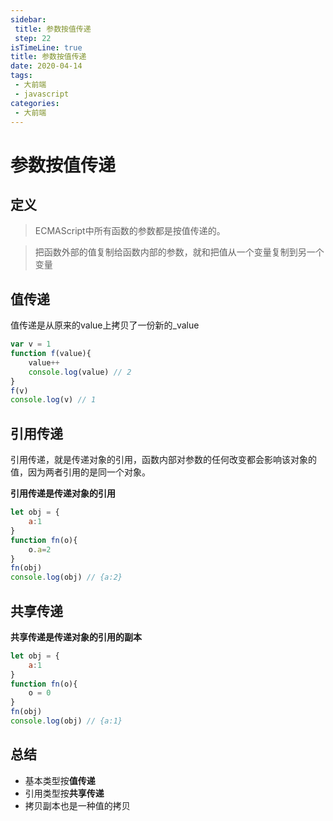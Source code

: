 ```yaml
---
sidebar:
 title: 参数按值传递
 step: 22
isTimeLine: true
title: 参数按值传递
date: 2020-04-14
tags:
 - 大前端
 - javascript
categories:
 - 大前端
---
```

# 参数按值传递
## 定义
>ECMAScript中所有函数的参数都是按值传递的。

>把函数外部的值复制给函数内部的参数，就和把值从一个变量复制到另一个变量

## 值传递
值传递是从原来的value上拷贝了一份新的_value 
```js
var v = 1
function f(value){
    value++
    console.log(value) // 2
}
f(v)
console.log(v) // 1
```

## 引用传递
引用传递，就是传递对象的引用，函数内部对参数的任何改变都会影响该对象的值，因为两者引用的是同一个对象。

**引用传递是传递对象的引用**
```js
let obj = {
    a:1
}
function fn(o){
    o.a=2
}
fn(obj)
console.log(obj) // {a:2}
```
## 共享传递
**共享传递是传递对象的引用的副本**
```js
let obj = {
    a:1
}
function fn(o){
    o = 0
}
fn(obj)
console.log(obj) // {a:1}
```

## 总结
* 基本类型按**值传递**
* 引用类型按**共享传递**
* 拷贝副本也是一种值的拷贝

<comment/>